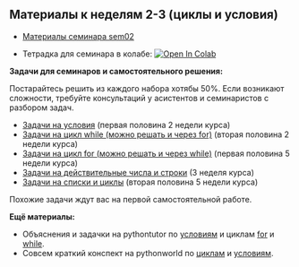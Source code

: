 ## Материалы к неделям 2-3 (циклы и условия)

* [Материалы семинара sem02](https://github.com/hse-econ-data-science/dap_2022-23/blob/main/sem02_for/sem02_forif.ipynb) 

* Тетрадка для семинара в колабе: [![Open In Colab](https://colab.research.google.com/assets/colab-badge.svg)](https://colab.research.google.com/github/hse-econ-data-science/dap_2022-23/blob/sem02_for/sem02_forif.ipynb)


__Задачи для семинаров и самостоятельного решения:__ 

Постарайтесь решить из каждого набора хотябы 50%. Если возникают сложности, требуйте консультаций у асистентов и семинаристов с разбором задач. 

* [Задачи на условия](https://official.contest.yandex.ru/contest/24441/enter/) (первая половина 2 недели курса)
* [Задачи на цикл while (можно решать и через for)](https://official.contest.yandex.ru/contest/24442/enter/) (вторая половина 2 недели курса)
* [Задачи на цикл for (можно решать и через while)](https://official.contest.yandex.ru/contest/24443/enter/) (первая половина 5 недели курса)
* [Задачи на действительные числа и строки](https://official.contest.yandex.ru/contest/24444/enter/) (3 неделя курса) 
* [Задачи на списки и циклы](https://official.contest.yandex.ru/contest/24445/enter/) (вторая половина 5 недели курса)

Похожие задачи ждут вас на первой самостоятельной работе. 

__Ещё материалы:__ 

* Объяснения и задачки на pythontutor по [условиям](https://pythontutor.ru/lessons/ifelse/) и циклам [for](https://pythontutor.ru/lessons/for_loop/) и [while](https://pythontutor.ru/lessons/while/).
* Совсем краткий конспект на pythonworld по [циклам](https://pythonworld.ru/osnovy/cikly-for-i-while-operatory-break-i-continue-volshebnoe-slovo-else.html) и [условиям](https://pythonworld.ru/osnovy/instrukciya-if-elif-else-proverka-istinnosti-trexmestnoe-vyrazhenie-ifelse.html).
